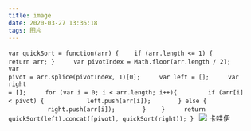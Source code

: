 ```yaml
---
title: image
date: 2020-03-27 13:36:18
tags: 图片
---
```


<code >var quickSort = function(arr) {　　 if (arr.length <= 1) { return arr; }
　　 var pivotIndex = Math.floor(arr.length / 2);
　　 var pivot = arr.splice(pivotIndex, 1)[0];
　　 var left = [];
　　 var right = [];
　　 for (var i = 0; i < arr.length; i++){
　　　　 if (arr[i] < pivot) {
　　　　　　 left.push(arr[i]);
　　　　} else {
　　　　　　 right.push(arr[i]);
　　　　}
　　}
　　 return quickSort(left).concat([pivot], quickSort(right));
}
</code>
<image src="http://pic.netbian.com/uploads/allimg/200102/193708-15779650287a6a.jpg"></image>
卡哇伊
